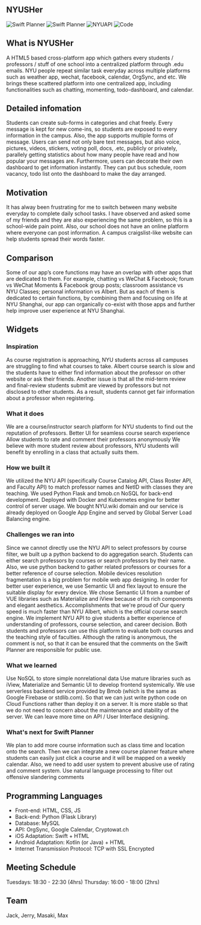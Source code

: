 ## NYUSHer

![Swift Planner](https://img.shields.io/badge/iOS-Built-40aa00.svg?style=flat-square)
![Swift Planner](https://img.shields.io/badge/Android-Built-40aa00.svg?style=flat-square)
![NYUAPI](https://img.shields.io/badge/With-NYU%20API-ff6400.svg?style=flat-square)
![Code](https://img.shields.io/badge/Code%20With-❤-ff0000.svg?style=flat-square)

## What is NYUSHer

A HTML5 based cross-platform app which gathers every students / professors / stuff of one school into a centralized platform through .edu emails. NYU people repeat similar task everyday across multiple platforms such as weather app, wechat, facebook, calendar, OrgSync, and etc. We brings these scattered platform into one centralized app, including functionalities such as chatting, momenting, todo-dashboard, and calendar.

## Detailed infomation

Students can create sub-forms in categories and chat freely. Every message is kept for new come-ins, so students are exposed to every information in the campus. Also, the app supports multiple forms of message. Users can send not only bare text messages, but also voice, pictures, videos, stickers, voting poll, docs, .etc, publicly or privately, parallely getting statistics about how many people have read and how popular your messages are.
	Furthermore, users can decorate their own dashboard to get information instantly. They can put bus schedule, room vacancy, todo list onto the dashboard to make the day arranged.

## Motivation

It has alway been frustrating for me to switch between many website everyday to complete daily school tasks. I have observed and asked some of my friends and they are also experiencing the same problem, so this is a school-wide pain point. Also, our school does not have an online platform where everyone can post information. A campus craigslist-like website can help students spread their words faster.

## Comparison

Some of our app’s core functions may have an overlap with other apps that are dedicated to them. For example, chatting vs WeChat & Facebook; forum vs WeChat Moments & Facebook group posts; classroom assistance vs NYU Classes; personal information vs Albert. But as each of them is dedicated to certain functions, by combining them and focusing on life at NYU Shanghai, our app can organically co-exist with those apps and further help improve user experience at NYU Shanghai.

## Widgets

### Inspiration

As course registration is approaching, NYU students across all campuses are struggling to find what courses to take. Albert course search is slow and the students have to either find information about the professor on other website or ask their friends. Another issue is that all the mid-term review and final-review students submit are viewed by professors but not disclosed to other students. As a result, students cannot get fair information about a professor when registering.

### What it does
We are a course/instructor search platform for NYU students to find out the reputation of professors.
Better UI for seamless course search experience
Allow students to rate and comment their professors anonymously
We believe with more student review about professors, NYU students will benefit by enrolling in a class that actually suits them.

### How we built it
We utilized the NYU API (specifically Course Catalog API, Class Roster API, and Faculty API) to match professor names and NetID with classes they are teaching.
We used Python Flask and bmob.cn NoSQL for back-end development.
Deployed with Docker and Kubernetes engine for better control of server usage.
We bought NYU.wiki domain and our service is already deployed on Google App Engine and served by Global Server Load Balancing engine.

### Challenges we ran into
Since we cannot directly use the NYU API to select professors by course filter, we built up a python backend to do aggregation search. Students can either search professors by courses or search professors by their name. Also, we use python backend to gather related professors or courses for a better reference of course selection.
Mobile devices resolution fragmentation is a big problem for mobile web app designing. In order for better user experience, we use Semantic UI and flex layout to ensure the suitable display for every device. We chose Semantic UI from a number of VUE libraries such as Materialize and iView because of its rich components and elegant aesthetics.
Accomplishments that we're proud of
Our query speed is much faster than NYU Albert, which is the official course search engine. We implement NYU API to give students a better experience of understanding of professors, course selection, and career decision.
Both students and professors can use this platform to evaluate both courses and the teaching style of faculties. Although the rating is anonymous, the comment is not, so that it can be ensured that the comments on the Swift Planner are responsible for public use.

### What we learned
Use NoSQL to store simple nonrelational data
Use mature libraries such as iView, Materialize and Semantic UI to develop frontend systemically.
We use serverless backend service provided by Bmob (which is the same as Google Firebase or stdlib.com). So that we can just write python code on Cloud Functions rather than deploy it on a server. It is more stable so that we do not need to concern about the maintenance and stability of the server. We can leave more time on API / User Interface designing.

### What's next for Swift Planner
We plan to add more course information such as class time and location onto the search.
Then we can integrate a new course planner feature where students can easily just click a course and it will be mapped on a weekly calendar. Also, we need to add user system to prevent abusive use of rating and comment system.
Use natural language processing to filter out offensive slandering comments

## Programming Languages

- Front-end: HTML, CSS, JS
- Back-end: Python (Flask Library)
- Database: MySQL
- API: OrgSync, Google Calendar, Cryptowat.ch
- iOS Adaptation: Swift + HTML
- Android Adaptation: Kotlin (or Java) + HTML
- Internet Transmission Protocol: TCP with SSL Encrypted

## Meeting Schedule

Tuesdays: 18:30 - 22:30 (4hrs)
Thursday: 16:00 - 18:00 (2hrs)

## Team
Jack, Jerry, Masaki, Max
